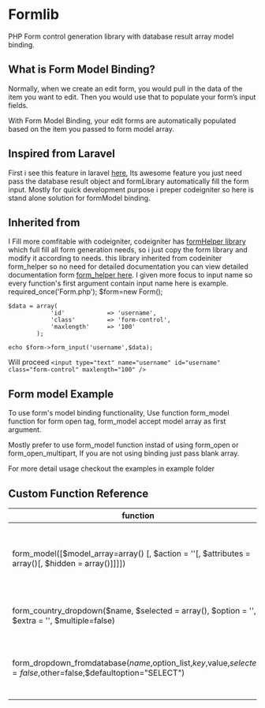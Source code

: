 # Formlib
PHP Form control generation library with database result array model binding.

## What is Form Model Binding?

Normally, when we create an edit form, you would pull in the data of the item you want to edit. Then you would use that to populate your form’s input fields.

With Form Model Binding, your edit forms are automatically populated based on the item you passed to form model array.

## Inspired from Laravel

First i see this feature in laravel  [here](https://laravel.com/docs/4.2/html#form-model-binding), Its awesome feature you just need pass the database result object and formLibrary automatically fill the form input. Mostly for quick development purpose i preper codeigniter so here is stand alone solution for formModel binding.

## Inherited from
I Fill more comfitable with codeigniter, codeigniter has [formHelper library](https://www.codeigniter.com/userguide3/helpers/form_helper.html) which full fill all form generation needs, so i just copy the form library and modify it according to needs. this library inherited from codeiniter form_helper so no need for detailed documentation you can view detailed documentation form [form_helper here](https://www.codeigniter.com/userguide3/helpers/form_helper.html). I given more focus to input name so every function's first argument contain input name here is example. 
	required_once('Form.php');
	$form=new Form();

	$data = array(
		        'id'            => 'username',
		        'class'         => 'form-control',
		        'maxlength'     => '100'
			);

	echo $form->form_input('username',$data);

Will proceed
	`<input type="text" name="username" id="username" class="form-control" maxlength="100" />`

## Form model Example
To use form's model binding functionality, Use function form_model function for form open tag, form_model accept model array as first argument.

Mostly prefer to use form_model function instad of using form_open or form_open_multipart, If you are not using binding just pass blank array.

For more detail usage checkout the examples in example folder

## Custom Function Reference

function | Description | Example 
---------|-------------|---------
form_model([$model_array=array() [, $action = ''[, $attributes = array()[, $hidden = array()]]]])| An HTML multipart form opening tag with model binding initializing | $form->form_model('submit.php');
form_country_dropdown($name, $selected = array(), $option = '',  $extra = '', $multiple=false)|Generate Country dropdown/ Select list| $form('country','',array('class'=>'form-control'))
form_dropdown_fromdatabase($name,$option_list,$key,$value,$selected=false,$other=false,$defaultoption="SELECT") | Generate Select box directly from database array result| $form->form_dropdown_fromdatabase('users_list',$database_array,'user_id','username','', array('class'=>'form-control'))

